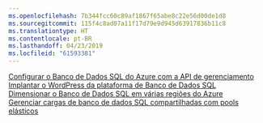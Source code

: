 ```yaml
---
ms.openlocfilehash: 7b344fcc60c89af1867f65abe8c22e56d00de1d8
ms.sourcegitcommit: 115f4c8ad07a11f17d79e9d945d63917836b11c8
ms.translationtype: HT
ms.contentlocale: pt-BR
ms.lasthandoff: 04/23/2019
ms.locfileid: "61593381"
---
```

[Configurar o Banco de Dados SQL do Azure com a API de gerenciamento][1]   
[Implantar o WordPress da plataforma de Banco de Dados SQL][4]   
[Dimensionar o Banco de Dados SQL em várias regiões do Azure][2]   
[Gerenciar cargas de banco de dados SQL compartilhadas com pools elásticos][3]

[1]: https://github.com/Azure-Samples/sql-database-java-manage-db
[2]: https://github.com/Azure-Samples/sql-database-java-manage-sql-databases-across-regions
[3]: ../java-sdk-manage-sql-elastic-pools.md
[4]: https://github.com/Azure-Samples/app-service-java-manage-data-connections-for-web-apps